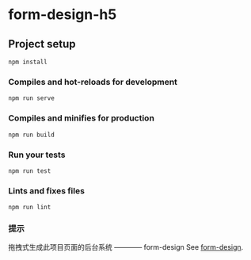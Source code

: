 # form-design-h5

## Project setup
```
npm install
```

### Compiles and hot-reloads for development
```
npm run serve
```

### Compiles and minifies for production
```
npm run build
```

### Run your tests
```
npm run test
```

### Lints and fixes files
```
npm run lint
```

### 提示
拖拽式生成此项目页面的后台系统 ———— form-design
See [form-design](https://github.com/vincentzyc/form-design).
